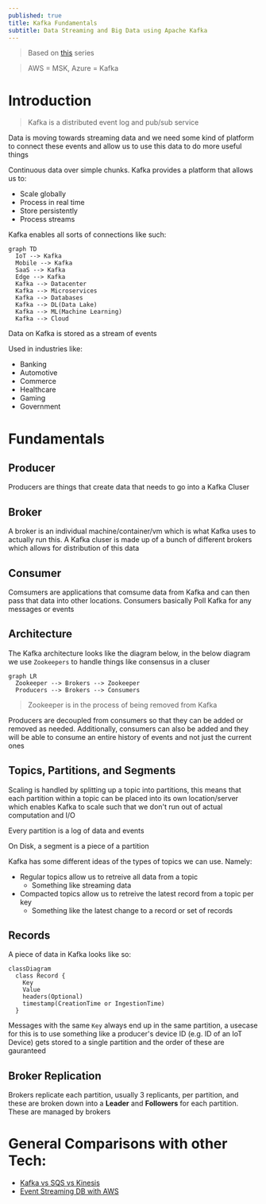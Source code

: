 ```yaml
---
published: true
title: Kafka Fundamentals
subtitle: Data Streaming and Big Data using Apache Kafka
---
```


> Based on [this](https://www.youtube.com/watch?v=-DyWhcX3Dpc&list=PLa7VYi0yPIH2PelhRHoFR5iQgflg-y6JA) series

> AWS = MSK, Azure = Kafka

# Introduction

> Kafka is a distributed event log and pub/sub service

Data is moving towards streaming data and we need some kind of platform to connect these events and allow us to use this data to do more useful things

Continuous data over simple chunks. Kafka provides a platform that allows us to:

- Scale globally
- Process in real time
- Store persistently
- Process streams

Kafka enables all sorts of connections like such:

```mermaid
graph TD
  IoT --> Kafka
  Mobile --> Kafka
  SaaS --> Kafka
  Edge --> Kafka
  Kafka --> Datacenter
  Kafka --> Microservices
  Kafka --> Databases
  Kafka --> DL(Data Lake)
  Kafka --> ML(Machine Learning)
  Kafka --> Cloud
```

Data on Kafka is stored as a stream of events

Used in industries like:

- Banking
- Automotive
- Commerce
- Healthcare
- Gaming
- Government

# Fundamentals

## Producer

Producers are things that create data that needs to go into a Kafka Cluser

## Broker

A broker is an individual machine/container/vm which is what Kafka uses to actually run this. A Kafka cluser is made up of a bunch of different brokers which allows for distribution of this data

## Consumer

Comsumers are applications that comsume data from Kafka and can then pass that data into other locations. Consumers basically Poll Kafka for any messages or events

## Architecture

The Kafka architecture looks like the diagram below, in the below diagram we use `Zookeepers` to handle things like consensus in a cluser

```mermaid
graph LR
  Zookeeper --> Brokers --> Zookeeper
  Producers --> Brokers --> Consumers
```

> Zookeeper is in the process of being removed from Kafka

Producers are decoupled from consumers so that they can be added or removed as needed. Additionally, consumers can also be added and they will be able to consume an entire history of events and not just the current ones

## Topics, Partitions, and Segments

Scaling is handled by splitting up a topic into partitions, this means that each partition within a topic can be placed into its own location/server which enables Kafka to scale such that we don't run out of actual computation and I/O

Every partition is a log of data and events

On Disk, a segment is a piece of a partition

Kafka has some different ideas of the types of topics we can use. Namely:

- Regular topics allow us to retreive all data from a topic
  - Something like streaming data
- Compacted topics allow us to retreive the latest record from a topic per key
  - Something like the latest change to a record or set of records

## Records

A piece of data in Kafka looks like so:

```mermaid
classDiagram
  class Record {
    Key
    Value
    headers(Optional)
    timestamp(CreationTime or IngestionTime)
  }
```

Messages with the same `Key` always end up in the same partition, a usecase for this is to use something like a producer's device ID (e.g. ID of an IoT Device) gets stored to a single partition and the order of these are gauranteed

## Broker Replication

Brokers replicate each partition, usually 3 replicants, per partition, and these are broken down into a **Leader** and **Followers** for each partition. These are managed by brokers

# General Comparisons with other Tech:

- [Kafka vs SQS vs Kinesis](https://dzone.com/articles/evaluating-message-brokers-kafka-vs-kinesis-vs-sqs)
- [Event Streaming DB with AWS](https://medium.com/nikeengineering/moving-faster-with-aws-by-creating-an-event-stream-database-dedec8ca3eeb)
